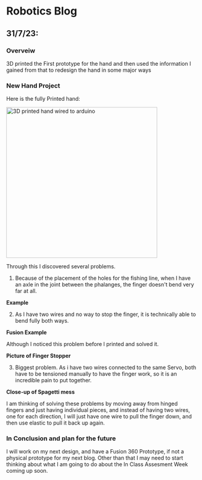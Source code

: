 # Robotics Blog 

## 31/7/23: 

### Overveiw

3D printed the First prototype for the hand and then used the information I gained from that to redesign the hand in some major ways

### New Hand Project

Here is the fully Printed hand:

<img src="../Images/Wired up hand.heic" width=400px alt="3D printed hand wired to arduino">

Through this I discovered several problems.

1. Because of the placement of the holes for the fishing line, when I have an axle in the joint between the phalanges, the finger doesn't bend very far at all.

**Example**

2. As I have two wires and no way to stop the finger, it is technically able to bend fully both ways.

**Fusion Example**

Although I noticed this problem before I printed and solved it.

**Picture of Finger Stopper**

3. Biggest problem. As i have two wires connected to the same Servo, both have to be tensioned manually to have the finger work, so it is an incredible pain to put together.

**Close-up of Spagetti mess**

I am thinking of solving these problems by moving away from hinged fingers and just having individual pieces, and instead of having two wires, one for each direction, I will just have one wire to pull the finger down, and then use elastic to pull it back up again.


### In Conclusion and plan for the future

I will work on my next design, and have a Fusion 360 Prototype, if not a physical prototype for my next blog. Other than that I may need to start thinking about what I am going to do about the In Class Assesment Week coming up soon.